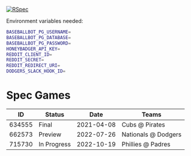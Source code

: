 [![RSpec](https://github.com/Fustrate/baseballbot/actions/workflows/rspec.yml/badge.svg)](https://github.com/Fustrate/baseballbot/actions/workflows/rspec.yml)

Environment variables needed:

```sh
BASEBALLBOT_PG_USERNAME=
BASEBALLBOT_PG_DATABASE=
BASEBALLBOT_PG_PASSWORD=
HONEYBADGER_API_KEY=
REDDIT_CLIENT_ID=
REDDIT_SECRET=
REDDIT_REDIRECT_URI=
DODGERS_SLACK_HOOK_ID=
```

# Spec Games

ID|Status|Date|Teams
-|-|-|-
634555|Final|2021-04-08|Cubs @ Pirates
662573|Preview|2022-07-26|Nationals @ Dodgers
715730|In Progress|2022-10-19|Phillies @ Padres
